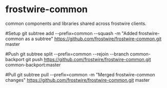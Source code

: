 frostwire-common
================

common components and libraries shared across frostwire clients.

#Setup
git subtree add --prefix=common --squash -m "Added frostwire-common as a subtree" https://github.com/frostwire/frostwire-common.git master

#Push
git subtree split --prefix=common --rejoin --branch common-backport
git push https://github.com/frostwire/frostwire-common.git common-backport:master

#Pull
git subtree pull --prefix=common -m "Merged frostwire-common changes" https://github.com/frostwire/frostwire-common.git master
